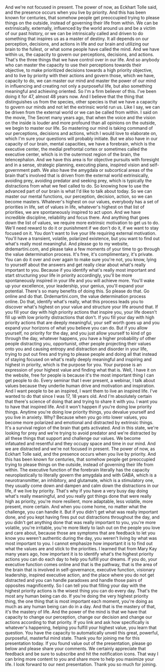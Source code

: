  And we're not focused in present. The power of now, as Eckhart Tolle said, and the presence occurs when you live by priority. And this has been known for centuries, that somehow people get preoccupied trying to please things on the outside, instead of governing their life from within. We can be extrinsically, externally, influenced by the world around us and be a victim of our past history, or we can be intrinsically called and driven to do something that inspires us as a master of destiny. It all depends on our perception, decisions, and actions in life and our brain and utilizing our brain to the fullest, or what some people have called the mind. And we have within us, the capacity to govern our perceptions, decisions, and actions. That's the three things that we have control over in our life. And so anybody who can master the capacity to use their perceptions towards their objective, to make prioritized decisions towards a high priority objective, and to live by priority with their actions and govern those, which we have, capacity to do, we can master our mind and master the power of our mind in influencing and creating not only a purposeful life, but also something meaningful and achieving oriented. So I'm a firm believer of this. I've been doing it for 47, almost 48 years now. And I believe that the thing that distinguishes us from the species, other species is that we have a capacity to govern our minds and not let the extrinsic world run us. Like I say, we can be driven from the external world or we can be called from within. I said on the movie, The Secret many years ago, that when the voice and the vision on the inside is louder and more profound than all opinions on the outside, we begin to master our life. So mastering our mind is taking command of our perceptions, decisions and actions, which I would love to elaborate on, which I'm sure your questions will probably initiate. But we also have in our capacity of our brain, mental capacities, we have a forebrain, which is the executive center, the medial prefrontal cortex or sometimes called the executive center, which is in the outermost region of the brain, the telencephalon. And we have this area is for objective pursuits with foresight and in a sense, strategic planning, executing plans, inspired vision and self-government path. We also have the amygdala or subcortical areas of the brain that's involved that is driven from the external world extrinsically, avoiding prey, avoiding predator and seeking prey, which is typically the distractions from what we feel called to do. So knowing how to use the advanced part of our brain is what I'd like to talk about today. So we can master our mental functions, our perception, decision, action, so we can become masters. Whatever's highest on our values, everybody has a set of priorities in life, set of values in life, whatever's highest on that list of priorities, we are spontaneously inspired to act upon. And we have incredible discipline, reliability and focus there. And anything that goes down the list of values, we require more extrinsic motivation to get us to do. We'll need reward to do it or punishment if we don't do it, if we want to stay focused on it. You don't want to live your life requiring external motivation. You'll have a transient, volatile, polarized existence, but you want to find out what's really most meaningful. And please go to my website, drdemartini.com, and please take a few moments of your time to go through the value determination process. It's free, it's complimentary, it's private. You can do it over and over again to make sure you're not, you know, lying to yourself about the answers and get really clear about what's really important to you. Because if you identify what's really most important and start structuring your life in priority accordingly, you'll be more spontaneously inspired in your life and you will achieve more. You'll wake up your excellence, your leadership, your genius, you'll expand your potential. There's so many benefits of doing this. So please do that. Go online and do that. Drdemartini.com, the value determination process online. Do that, identify what's really, what this process leads you to discover what's highest on your value and structure your life around that. If you fill your day with high priority actions that inspire you, your life doesn't fill up with low priority distractions that don't. If you fill your day with high priority actions that are deeply meaningful, your self worth goes up and you expand your horizons of what you believe you can do. But if you allow yourself, no priority for the day, and you just allow yourself to kind of go through the day, whatever happens, you have a higher probability of other people distracting you, opportunist, other people projecting their values onto you and causing entropy and distraction and disorder in your life, trying to put out fires and trying to please people and doing all that instead of staying focused on what's really deeply meaningful and inspiring and highest in priority, which is the purpose for you. Your purpose is an expression of your highest value and finding what that is. Well, I have it on the website, free for people is because it's the most important thing I can get people to do. Every seminar that I ever present, a webinar, I talk about values because they underlie human drive and motivation and inspiration. And I want people to be an inspired, I want them to live an inspired life. I've wanted to do that since I was 17, 18 years old. And I'm absolutely certain that there's science of doing that and trying to share it with you. I want you to have that inspired life. And it won't happen if you're doing low priority things. Anytime you're doing low priority things, you devalue yourself and you live in anxiety. Why? Because when you go into lower values, you become more polarized and emotional and distracted by extrinsic things. It's a survival region of the brain that gets activated. And in this state, we're looking for prey and we're trying to avoid predator and we're distracted by all these things that support and challenge our values. We become infatuated and resentful and they occupy space and time in our mind. And we are distracted and we're not focused in present. The power of now, as Eckhart Tolle said, and the presence occurs when you live by priority. And this has been known for centuries, that somehow people get preoccupied trying to please things on the outside, instead of governing their life from within. The executive function of the forebrain literally has the capacity neuroplastically to literally govern the amygdala and with GABA, which is a neurotransmitter, an inhibitory, and glutamate, which is a stimulatory one, they usually come down and dampen and calm down the distractions in our life, if we live by priority. That's why if you have a very busy day doing what's really meaningful, and you really got things done that were really high as priority, you're more resilient, more adaptable, less volatile, more present, more certain. And when you come home, no matter what the challenge, you can handle it. But if you didn't get what was really important done, and you kept having fires put out distractions throughout the day, and you didn't get anything done that was really important to you, you're more volatile, you're irritable, you're more likely to lash out on the people you love and care about, because those are symptoms that are feedback to let you know you weren't authentic during the day, you weren't living by what was most important to you. I cannot emphasize how important it is to find out what the values are and stick to the priorities. I learned that from Mary Kay many years ago, how important it is to identify what's the highest priority actions you can do each day to help you fulfill your dreams. If you do, your executive function comes online and that is the pathway, that is the area of the brain that is involved in self-governance, executive function, visionary leadership, inspired executive action, and the place where you do not get distracted and you can handle paradoxes and handle those pairs of opposites magnificently. So I can tell you that filling your day with the highest priority actions is the wisest thing you can do every day. That's the most any human being can do. If you're doing the very highest priority thing, the one thing that is most important each moment, you're doing as much as any human being can do in a day. And that is the mastery of that, it's the mastery of life. And the power of the mind is that we have that capacity to change our perception, change our decision and change our actions according to that priority. If you link and ask how specifically is whatever's happening, helping you fulfill your highest value, you learn that question. You have the capacity to automatically unveil this great, powerful, purposeful, masterful mind state. Thank you for joining me for this presentation today. If you found value out of the presentation, please go below and please share your comments. We certainly appreciate that feedback and be sure to subscribe and hit the notification icons. That way I can bring more content to you and share more to help you maximize your life. I look forward to our next presentation. Thank you so much for joining.